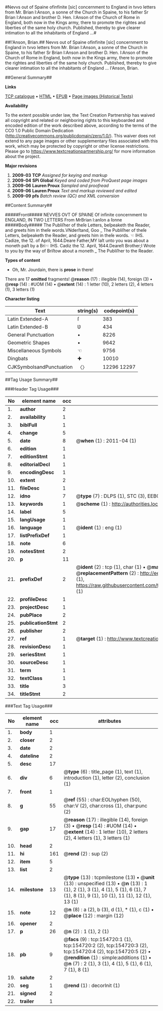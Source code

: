 #Nevvs out of Spaine ofinfinite [sic] concernment to England in tvvo letters from Mr. Brian I:Anson, a sonne of the Church in Spaine, to his father Sr Brian I:Anson and brother D. Hen. I:Anson of the Church of Rome in England, both now in the Kings army, there to promote the rightes and liberties of the same holy church. Published, thereby to give clearer intimation to all the inhabitants of England ...#

##I'Anson, Brian.##
Nevvs out of Spaine ofinfinite [sic] concernment to England in tvvo letters from Mr. Brian I:Anson, a sonne of the Church in Spaine, to his father Sr Brian I:Anson and brother D. Hen. I:Anson of the Church of Rome in England, both now in the Kings army, there to promote the rightes and liberties of the same holy church. Published, thereby to give clearer intimation to all the inhabitants of England ...
I'Anson, Brian.

##General Summary##

**Links**

[TCP catalogue](http://www.ota.ox.ac.uk/tcp/)  • 
[HTML](http://tei.it.ox.ac.uk/tcp/Texts-HTML/free/A87/A87292.html)  • 
[EPUB](http://tei.it.ox.ac.uk/tcp/Texts-EPUB/free/A87/A87292.epub) • 
[Page images (Historical Texts)](https://historicaltexts.jisc.ac.uk/eebo-99872844e)

**Availability**

To the extent possible under law, the Text Creation Partnership has waived all copyright and related or neighboring rights to this keyboarded and encoded edition of the work described above, according to the terms of the CC0 1.0 Public Domain Dedication (http://creativecommons.org/publicdomain/zero/1.0/). This waiver does not extend to any page images or other supplementary files associated with this work, which may be protected by copyright or other license restrictions. Please go to https://www.textcreationpartnership.org/ for more information about the project.

**Major revisions**

1. __2009-03__ __TCP__ *Assigned for keying and markup*
1. __2009-04__ __SPi Global__ *Keyed and coded from ProQuest page images*
1. __2009-06__ __Lauren Proux__ *Sampled and proofread*
1. __2009-06__ __Lauren Proux__ *Text and markup reviewed and edited*
1. __2009-09__ __pfs__ *Batch review (QC) and XML conversion*

##Content Summary##

#####Front#####
NEVVES OVT OF SPAINE Of infinite concernment to ENGLAND, IN TWO LETTERS From MrBrian I:anſon a ſonne
#####Body#####
The Publiſher of theſe Letters, beſpeaketh the Reader, and greets him in theſe words.VNderſtand, Goo
    _ The Publiſher of theſe Letters, beſpeaketh the Reader, and greets him in theſe words.
☜ IHS. Cadize, the 12. of April, 1644.Deare Father,MY laſt unto you was about a moneth paſt by a Bri☜ IHS. Cadiz the 12. April, 1644.Deareſt Brother;I Wrote to you by the way of Briſtow about a moneth
    _ The Publiſher to the Reader.

**Types of content**

  * Oh, Mr. Jourdain, there is **prose** in there!

There are 17 **omitted** fragments! 
 @__reason__ (17) : illegible (14), foreign (3)  •  @__resp__ (14) : #UOM (14)  •  @__extent__ (14) : 1 letter (10), 2 letters (2), 4 letters (1), 3 letters (1)

**Character listing**


|Text|string(s)|codepoint(s)|
|---|---|---|
|Latin Extended-A|ſ|383|
|Latin Extended-B|Ʋ|434|
|General Punctuation|•|8226|
|Geometric Shapes|▪|9642|
|Miscellaneous Symbols|☜|9756|
|Dingbats|✚|10010|
|CJKSymbolsandPunctuation|〈〉|12296 12297|

##Tag Usage Summary##

###Header Tag Usage###

|No|element name|occ|attributes|
|---|---|---|---|
|1.|__author__|2||
|2.|__availability__|1||
|3.|__biblFull__|1||
|4.|__change__|5||
|5.|__date__|8| @__when__ (1) : 2011-04 (1)|
|6.|__edition__|1||
|7.|__editionStmt__|1||
|8.|__editorialDecl__|1||
|9.|__encodingDesc__|1||
|10.|__extent__|2||
|11.|__fileDesc__|1||
|12.|__idno__|7| @__type__ (7) : DLPS (1), STC (3), EEBO-CITATION (1), PROQUEST (1), VID (1)|
|13.|__keywords__|1| @__scheme__ (1) : http://authorities.loc.gov/ (1)|
|14.|__label__|5||
|15.|__langUsage__|1||
|16.|__language__|1| @__ident__ (1) : eng (1)|
|17.|__listPrefixDef__|1||
|18.|__note__|6||
|19.|__notesStmt__|2||
|20.|__p__|11||
|21.|__prefixDef__|2| @__ident__ (2) : tcp (1), char (1)  •  @__matchPattern__ (2) : ([0-9\-]+):([0-9IVX]+) (1), (.+) (1)  •  @__replacementPattern__ (2) : http://eebo.chadwyck.com/downloadtiff?vid=$1&page=$2 (1), https://raw.githubusercontent.com/textcreationpartnership/Texts/master/tcpchars.xml#$1 (1)|
|22.|__profileDesc__|1||
|23.|__projectDesc__|1||
|24.|__pubPlace__|2||
|25.|__publicationStmt__|2||
|26.|__publisher__|2||
|27.|__ref__|1| @__target__ (1) : http://www.textcreationpartnership.org/docs/. (1)|
|28.|__revisionDesc__|1||
|29.|__seriesStmt__|1||
|30.|__sourceDesc__|1||
|31.|__term__|1||
|32.|__textClass__|1||
|33.|__title__|3||
|34.|__titleStmt__|2||


###Text Tag Usage###

|No|element name|occ|attributes|
|---|---|---|---|
|1.|__body__|1||
|2.|__closer__|2||
|3.|__date__|2||
|4.|__dateline__|2||
|5.|__desc__|17||
|6.|__div__|6| @__type__ (6) : title_page (1), text (1), introduction (1), letter (2), conclusion (1)|
|7.|__front__|1||
|8.|__g__|55| @__ref__ (55) : char:EOLhyphen (50), char:V (2), char:cross (1), char:punc (2)|
|9.|__gap__|17| @__reason__ (17) : illegible (14), foreign (3)  •  @__resp__ (14) : #UOM (14)  •  @__extent__ (14) : 1 letter (10), 2 letters (2), 4 letters (1), 3 letters (1)|
|10.|__head__|2||
|11.|__hi__|161| @__rend__ (2) : sup (2)|
|12.|__item__|5||
|13.|__list__|2||
|14.|__milestone__|13| @__type__ (13) : tcpmilestone (13)  •  @__unit__ (13) : unspecified (13)  •  @__n__ (13) : 1 (1), 2 (1), 3 (1), 4 (1), 5 (1), 6 (1), 7 (1), 8 (1), 9 (1), 10 (1), 11 (1), 12 (1), 13 (1)|
|15.|__note__|12| @__n__ (8) : a (2), b (3), d (1), * (1), c (1)  •  @__place__ (12) : margin (12)|
|16.|__opener__|2||
|17.|__p__|26| @__n__ (2) : 1 (1), 2 (1)|
|18.|__pb__|9| @__facs__ (9) : tcp:154720:1 (1), tcp:154720:2 (2), tcp:154720:3 (2), tcp:154720:4 (2), tcp:154720:5 (2)  •  @__rendition__ (1) : simple:additions (1)  •  @__n__ (7) : 2 (1), 3 (1), 4 (1), 5 (1), 6 (1), 7 (1), 8 (1)|
|19.|__salute__|2||
|20.|__seg__|1| @__rend__ (1) : decorInit (1)|
|21.|__signed__|2||
|22.|__trailer__|1||
